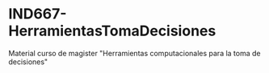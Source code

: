 # IND667-HerramientasTomaDecisiones
Material curso de magister "Herramientas computacionales para la toma de decisiones"

